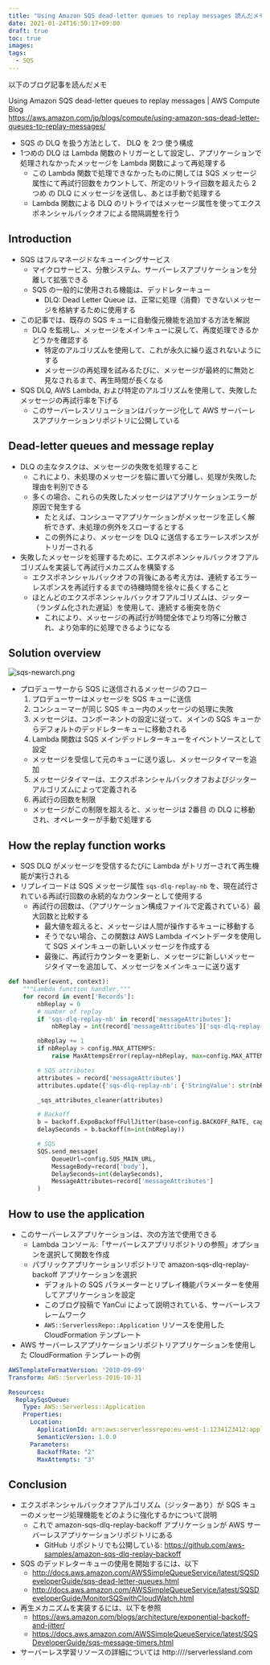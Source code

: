 ```yaml
---
title: "Using Amazon SQS dead-letter queues to replay messages 読んだメモ"
date: 2021-01-24T16:50:17+09:00
draft: true
toc: true
images:
tags: 
  - SQS
---
```


以下のブログ記事を読んだメモ

Using Amazon SQS dead-letter queues to replay messages | AWS Compute Blog  
https://aws.amazon.com/jp/blogs/compute/using-amazon-sqs-dead-letter-queues-to-replay-messages/

- SQS の DLQ を扱う方法として、 DLQ を 2つ 使う構成
- 1つめの DLQ は Lambda 関数のトリガーとして設定し、アプリケーションで処理されなかったメッセージを Lambda 関数によって再処理する
  - この Lambda 関数で処理できなかったものに関しては SQS メッセージ属性にて再試行回数をカウントして、所定のリトライ回数を超えたら 2つめ の DLQ にメッセージを送信し、あとは手動で処理する
  - Lambda 関数による DLQ のリトライではメッセージ属性を使ってエクスポネンシャルバックオフによる間隔調整を行う

<!--more-->


## Introduction

- SQS はフルマネージドなキューイングサービス
  - マイクロサービス、分散システム、サーバーレスアプリケーションを分離して拡張できる
  - SQS の一般的に使用される機能は、デッドレターキュー
    - DLQ: Dead Letter Queue は、正常に処理（消費）できないメッセージを格納するために使用する
- この記事では、既存の SQS キューに自動復元機能を追加する方法を解説
  - DLQ を監視し、メッセージをメインキューに戻して、再度処理できるかどうかを確認する
    - 特定のアルゴリズムを使用して、これが永久に繰り返されないようにする
    - メッセージの再処理を試みるたびに、メッセージが最終的に無効と見なされるまで、再生時間が長くなる
- SQS DLQ, AWS Lambda, および特定のアルゴリズムを使用して、失敗したメッセージの再試行率を下げる
  - このサーバーレスソリューションはパッケージ化して AWS サーバーレスアプリケーションリポジトリに公開している


## Dead-letter queues and message replay

- DLQ の主なタスクは、メッセージの失敗を処理すること
  - これにより、未処理のメッセージを脇に置いて分離し、処理が失敗した理由を判別できる
  - 多くの場合、これらの失敗したメッセージはアプリケーションエラーが原因で発生する
    - たとえば、コンシューマアプリケーションがメッセージを正しく解析できず、未処理の例外をスローするとする
    - この例外により、メッセージを DLQ に送信するエラーレスポンスがトリガーされる
- 失敗したメッセージを処理するために、エクスポネンシャルバックオフアルゴリズムを実装して再試行メカニズムを構築する
  - エクスポネンシャルバックオフの背後にある考え方は、連続するエラーレスポンスを再試行するまでの待機時間を徐々に長くすること
  - ほとんどのエクスポネンシャルバックオフアルゴリズムは、ジッター（ランダム化された遅延）を使用して、連続する衝突を防ぐ
    - これにより、メッセージの再試行が時間全体でより均等に分散され、より効率的に処理できるようになる


## Solution overview

![sqs-newarch.png](/images/read-using-amazon-sqs-dead-letter-queues-to-replay-messages/sqs-newarch.png)

- プロデューサーから SQS に送信されるメッセージのフロー
  1. プロデューサーはメッセージを SQS キューに送信
  2. コンシューマーが同じ SQS キュー内のメッセージの処理に失敗
  3. メッセージは、コンポーネントの設定に従って、メインの SQS キューからデフォルトのデッドレターキューに移動される
  4. Lambda 関数は SQS メインデッドレターキューをイベントソースとして設定
    - メッセージを受信して元のキューに送り返し、メッセージタイマーを追加
  5. メッセージタイマーは、エクスポネンシャルバックオフおよびジッターアルゴリズムによって定義される
  6. 再試行の回数を制限
    - メッセージがこの制限を超えると、メッセージは 2番目 の DLQ に移動され、オペレーターが手動で処理する


## How the replay function works

- SQS DLQ がメッセージを受信するたびに Lambda がトリガーされて再生機能が実行される
- リプレイコードは SQS メッセージ属性 `sqs-dlq-replay-nb` を、現在試行されている再試行回数の永続的なカウンターとして使用する
  - 再試行の回数は、（アプリケーション構成ファイルで定義されている）最大回数と比較する
    - 最大値を超えると、メッセージは人間が操作するキューに移動する
    - そうでない場合、この関数は AWS Lambda イベントデータを使用して SQS メインキューの新しいメッセージを作成する
    - 最後に、再試行カウンターを更新し、メッセージに新しいメッセージタイマーを追加して、メッセージをメインキューに送り返す

```py
def handler(event, context):
    """Lambda function handler."""
    for record in event['Records']:
        nbReplay = 0
        # number of replay
        if 'sqs-dlq-replay-nb' in record['messageAttributes']:
            nbReplay = int(record['messageAttributes']['sqs-dlq-replay-nb']["stringValue"])

        nbReplay += 1
        if nbReplay > config.MAX_ATTEMPS:
            raise MaxAttempsError(replay=nbReplay, max=config.MAX_ATTEMPS)

        # SQS attributes
        attributes = record['messageAttributes']
        attributes.update({'sqs-dlq-replay-nb': {'StringValue': str(nbReplay), 'DataType': 'Number'}})

        _sqs_attributes_cleaner(attributes)

        # Backoff
        b = backoff.ExpoBackoffFullJitter(base=config.BACKOFF_RATE, cap=config.MESSAGE_RETENTION_PERIOD)
        delaySeconds = b.backoff(n=int(nbReplay))

        # SQS
        SQS.send_message(
            QueueUrl=config.SQS_MAIN_URL,
            MessageBody=record['body'],
            DelaySeconds=int(delaySeconds),
            MessageAttributes=record['messageAttributes']
        )
```


## How to use the application

- このサーバーレスアプリケーションは、次の方法で使用できる
  - Lambda コンソール:「サーバーレスアプリリポジトリの参照」オプションを選択して関数を作成
  - パブリックアプリケーションリポジトリで amazon-sqs-dlq-replay-backoff アプリケーションを選択
    - デフォルトの SQS パラメーターとリプレイ機能パラメーターを使用してアプリケーションを設定
    - このブログ投稿で YanCui によって説明されている、サーバーレスフレームワーク
    - `AWS::ServerlessRepo::Application` リソースを使用した CloudFormation テンプレート
- AWS サーバーレスアプリケーションリポジトリアプリケーションを使用した CloudFormation テンプレートの例

```yaml
AWSTemplateFormatVersion: '2010-09-09'
Transform: AWS::Serverless-2016-10-31

Resources:
  ReplaySqsQueue:
    Type: AWS::Serverless::Application
    Properties:
      Location: 
        ApplicationId: arn:aws:serverlessrepo:eu-west-1:1234123412:applications~sqs-dlq-replay
        SemanticVersion: 1.0.0
      Parameters:
        BackoffRate: "2"
        MaxAttempts: "3"
```


## Conclusion

- エクスポネンシャルバックオフアルゴリズム（ジッターあり）が SQS キューのメッセージ処理機能をどのように強化するかについて説明
  - これで amazon-sqs-dlq-replay-backoff アプリケーションが AWS サーバーレスアプリケーションリポジトリにある
    - GitHub リポジトリでも公開している: https://github.com/aws-samples/amazon-sqs-dlq-replay-backoff
- SQS のデッドレターキューの使用を開始するには、以下
  - http://docs.aws.amazon.com/AWSSimpleQueueService/latest/SQSDeveloperGuide/sqs-dead-letter-queues.html
  - http://docs.aws.amazon.com/AWSSimpleQueueService/latest/SQSDeveloperGuide/MonitorSQSwithCloudWatch.html
- 再生メカニズムを実装するには、以下を参照
  - https://aws.amazon.com/blogs/architecture/exponential-backoff-and-jitter/
  - https://docs.aws.amazon.com/AWSSimpleQueueService/latest/SQSDeveloperGuide/sqs-message-timers.html
- サーバーレス学習リソースの詳細については http:////serverlessland.com
